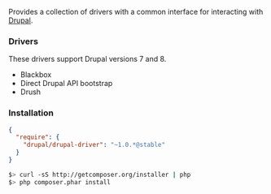 Provides a collection of drivers with a common interface for interacting with [Drupal](http://drupal.org).

### Drivers

These drivers support Drupal versions 7 and 8.

* Blackbox
* Direct Drupal API bootstrap
* Drush

### Installation

``` json
{
  "require": {
    "drupal/drupal-driver": "~1.0.*@stable"
  }
}
```

``` bash
$> curl -sS http://getcomposer.org/installer | php
$> php composer.phar install
```
